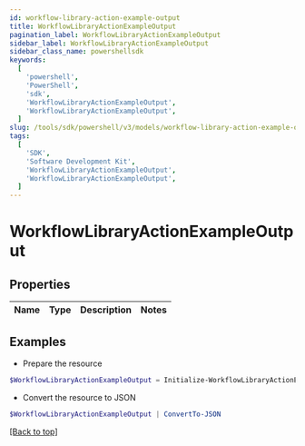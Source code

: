 ```yaml
---
id: workflow-library-action-example-output
title: WorkflowLibraryActionExampleOutput
pagination_label: WorkflowLibraryActionExampleOutput
sidebar_label: WorkflowLibraryActionExampleOutput
sidebar_class_name: powershellsdk
keywords:
  [
    'powershell',
    'PowerShell',
    'sdk',
    'WorkflowLibraryActionExampleOutput',
    'WorkflowLibraryActionExampleOutput',
  ]
slug: /tools/sdk/powershell/v3/models/workflow-library-action-example-output
tags:
  [
    'SDK',
    'Software Development Kit',
    'WorkflowLibraryActionExampleOutput',
    'WorkflowLibraryActionExampleOutput',
  ]
---
```


# WorkflowLibraryActionExampleOutput

## Properties

| Name | Type | Description | Notes |
| ---- | ---- | ----------- | ----- |

## Examples

- Prepare the resource

```powershell
$WorkflowLibraryActionExampleOutput = Initialize-WorkflowLibraryActionExampleOutput
```

- Convert the resource to JSON

```powershell
$WorkflowLibraryActionExampleOutput | ConvertTo-JSON
```

[[Back to top]](#)
